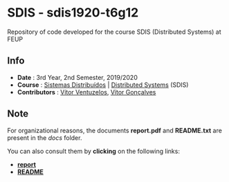 # SDIS - sdis1920-t6g12
Repository of code developed for the course SDIS (Distributed Systems) at FEUP

## Info
* **Date** : 3rd Year, 2nd Semester, 2019/2020
* **Course** : [Sistemas Distribuídos](https://sigarra.up.pt/feup/pt/ucurr_geral.ficha_uc_view?pv_ocorrencia_id=436451) | [Distributed Systems](https://sigarra.up.pt/feup/en/ucurr_geral.ficha_uc_view?pv_ocorrencia_id=436451) (SDIS)
* **Contributors** : [Vítor Ventuzelos](https://github.com/BerserkingIdiot), [Vítor Gonçalves](https://github.com/vitorhugo13)

## Note
For organizational reasons, the documents **report.pdf** and **README.txt** are present in the *docs* folder.

You can also consult them by **clicking** on the following links:
* [**report**](https://github.com/vitorhugo13/feup-sdis/blob/master/docs/report.pdf)
* [**README**](https://github.com/vitorhugo13/feup-sdis/blob/master/docs/README.txt)
